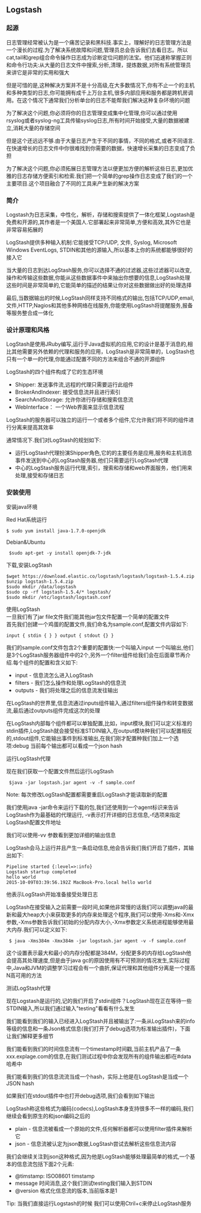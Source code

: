 ## Logstash


### 起源

日志管理经常被认为是一个痛苦记录和黑科技.事实上，理解好的日志管理方法是一个漫长的过程.为了解决系统故障和问题,管理员总会告诉我们去看日志。所以cat,tail和grep组合命令操作日志成为诊断定位问题的法宝。他们迅速称掌握正则和命令行功夫:从大量的日志文件中搜索,分析,清理，提炼数据,对所有系统管理员来讲它是非常的实用和强大       

但是可惜的是,这种解决方案并不是十分高级,在大多数情况下,你有不止一个的主机和多种类型的日志,你可能拥有成千上万台主机,很多内部应用和服务都是跨机房调用。在这个情况下通常我们分析单台的日志不能帮我们解决这种复杂环境的问题      

为了解决这个问题,你必须将你的日志管理变成集中化管理,你可以通过使用rsyslog或者syslog-ng工具传输syslog日志,所有时间开始接受,大量的数据被建立,消耗大量的存储空间    

但是这个还远远不够.由于大量日志产生于不同的事情，不同的格式,或者不同语言.在快速增长的日志文件中你很难找到你需要的数据，快速增长采集的日志变成了负担

为了解决这个问题,你必须拓展日志管理方法以便更加方便的解析这些日志,更加优雅的日志存储方便索引和检索.我们把一个简单的grep操作日志变成了我们的一个主要项目.这个项目融合了不同的工具来产生新的解决方案

### 简介

Logstash为日志采集，中性化，解析，存储和搜索提供了一体化框架,Logstash是免费和开源的,其作者是一个美国人.它部署起来非常简单,方便和高效,其外它也是非常容易拓展的  

LogStash提供多种输入机制:它能接受TCP/UDP, 文件, Syslog, Microsoft Windows EventLogs, STDIN和其他的源输入,所以基本上你的系统都能够很好的接入它   

当大量的日志到达LogStash服务,你可以选择不通的过滤器,这些过滤器可以改变,操作和传输这些数据,你能从这些数据事件中来抽出你想要的信息,LogStash处理这些时间是非常简单的,它能简单的描述的结果让你对这些数据做出好的处理选择

最后,当数据输出的时候,LogStash同样支持不同格式的输出,包括TCP/UDP,email,文件,HTTP,Nagios和其他多种网络在线服务,你能使用LogStash将提醒服务,报备等服务整合成一体化   

###  设计原理和风格

LogStash是使用JRuby编写,运行于Java虚拟机的应用,它的设计是基于消息的,相比其他需要另外依赖的代理和服务的应用，LogStash是非常简单的，LogStash也只有一个单一的代理,你能通过配置不同的方法来组合不通的开源组件  

LogStash的四个组件构成了它的生态环境  

*  Shipper: 发送事件流,远程的代理只需要运行此组件 
*  BrokerAndIndexer:  接受信息流并且进行索引
*  SearchAndStorage: 允许你进行存储和搜索信息流
*  WebInterface： 一个Web界面来显示信息流程 

LogStash的服务器可以独立的运行一个或者多个组件,它允许我们将不同的组件进行分离来提高其效率    

通常情况下.我们对LogStash的规划如下:

*  运行LogStash代理扮演Shipper角色,它的的主要任务是应用,服务和主机消息事件发送到中心的LogStash服务器,他们只需要运行LogStash代理
*  中心的LogStash服务运行代理,索引，搜索和存储和web界面服务，他们用来处理,接受和存储日志

### 安装使用


安装java环境

Red Hat系统运行   

    $ sudo yum install java-1.7.0-openjdk
  
Debian&Ubuntu

     $sudo apt-get -y install openjdk-7-jdk
     
下载,安装LogStash

    $wget https://download.elastic.co/logstash/logstash/logstash-1.5.4.zip
    $unzip logstash-1.5.4.zip
    $sudo mkdir /data/logstash
    $sudo cp -rf logstash-1.5.4/* logstash/
    $sudo mkdir /etc/logstash/logstash.conf
    
使用LogStash    
一旦我们有了jar file文件我们能其他jar包文件配置一个简单的配置文件  
首先我们创建一个鸡蛋的配置文件,我们命名为sample.conf,配置文件内容如下:

	input { stdin { } } output { stdout {} }
  
  我们的sample.conf文件包含2个重要的配置快:一个叫输入input 一个叫输出,他们是3个LogStash服务器组件中的2个,另外一个filter组件给我们会在后面章节再介绍.每个组件的配置和含义如下: 
  
  *  input -  信息流怎么进入LogStash  
  *  filters - 我们怎么操作和处理LogStash的信息流
  *  outputs - 我们将处理之后的信息流发往输出
  
  在LogStash的世界里,信息流通过inputs组件输入,通过filters组件操作和转变数据流,最后通过outputs组件完成这次的处理 
  
  在LogStash内部每个组件都可以单独配置,比如，input模块,我们可以定义标准的stdin插件,LogStash就会接受标准STDIN输入,在output模块种我们可以配置相反的,stdout组件,它能输出事件到标准输出,在我们刚才配置种我们加上一个选项:debug 当前每个输出都可以看成一个json hash
  
 运行LogStash代理   
 
 现在我们获取一个配置文件然后运行LogStash
 
     $java -jar logstash.jar agent -v -f sample.conf 
     
 Note: 每次修改LogStash配置都需要重启LogStash才能读取新的配置   
 
 我们使用java -jar命令来运行下载的包,我们还使用到一个agent标识来告诉LogStash作为最基础的代理运行, -v表示打开详细的日志信息,-f选项来指定LogStash配置文件地址  
 
  我们可以使用-vv 参数看到更加详细的输出信息
  
  LogStash会马上运行并且产生一条启动信息,他会告诉我们我们开启了插件，其输出如下:
  
    Pipeline started {:level=>:info}
    Logstash startup completed
    hello world
    2015-10-09T03:39:56.192Z MacBook-Pro.local hello world

  他表示LogStash开始准备接受处理日志
  
  LogStash在接受输入之前需要一段时间,如果他非常慢的话我们可以调整java的最新和最大heap大小来获取更多的内存来处理这个程序,我们可以使用-Xms和-Xmx参数,-Xms参数告诉我们初始的分配内存大小,-Xmx参数定义系统进程能够使用最大内存.我们可以定义如下:
  
     $ java -Xms384m -Xmx384m -jar logstash.jar agent -v -f sample.conf
     
这个设置表示最大和最小的内存分配都是384M，分配更多的内存给LogStash他会提高其处理速度,但是由于java gc的原因使用有不可预测的情况发生,实际过程中,Java和JVM的调整学习过程会有一个曲折,保证代理和其他组件分离是一个提高N高可用的方法    

测试LogStash代理  

现在Logstash是运行的,记的我们开启了stdin组件？LogStash现在正在等待一些STDIN输入,所以我们通过输入"testing"看看有什么发生

我们能看到我们的输入已经进入LogStash并且被输出了:一条从LogStash来的info等级的信息和一条Json格式信息(我们打开了debug选项为标准输出插件)，下面让我们解释更多细节    

我们能看到我们的时间信息流有一个timestamp时间戳,当前主机产品了一条xxx.explage.com的信息,在我们测试过程中你会发现所有的组件输出都i在#data哈希中    

我们能看到我们的信息流流当成一个hash，实际上他是在LogStash是当成一个JSON hash

如果我们在stdout插件中也打开debug选项,我们会看到如下输出  

LogStash称这些格式为编码(codecs),LogStash本身支持很多不一样的编码,我们继续会看到原生的和json编码之后的    

*  plain - 信息流被看成一个原始的文件,任何解析器都可以使用filter插件来解析它
*  json - 信息流被认定为json数据,LogStash尝试去解析这些信息流内容

我们会继续关注到json这种格式,因为他是LogStash能够处理最简单的格式,一个基本的信息流包括下面2个元素:

*   @timstamp: ISO08601 timstamp
*   message 时间消息,这个我们测试testing我们输入到STDIN
*   @version 格式化信息流的版本,当前版本是1

Tip: 当我们直接运行Logstash的时候 我们可以使用Ctril+c来停止LogStash服务
 


 
  
 
  

